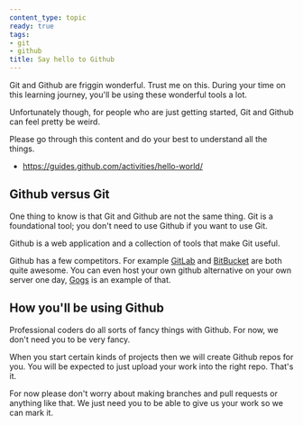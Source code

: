 ```yaml
---
content_type: topic
ready: true
tags:
- git
- github
title: Say hello to Github
---
```


Git and Github are friggin wonderful. Trust me on this. During your time on this learning journey, you'll be using these wonderful tools a lot.

Unfortunately though, for people who are just getting started, Git and Github can feel pretty be weird.

Please go through this content and do your best to understand all the things.

- https://guides.github.com/activities/hello-world/

## Github versus Git

One thing to know is that Git and Github are not the same thing. Git is a foundational tool; you don't need to use Github if you want to use Git.

Github is a web application and a collection of tools that make Git useful.

Github has a few competitors. For example [GitLab](https://gitlab.com/) and [BitBucket](https://bitbucket.org/) are both quite awesome. You can even host your own github alternative on your own server one day, [Gogs](https://gogs.io/) is an example of that.

## How you'll be using Github

Professional coders do all sorts of fancy things with Github. For now, we don't need you to be very fancy.

When you start certain kinds of projects then we will create Github repos for you. You will be expected to just upload your work into the right repo. That's it.

For now please don't worry about making branches and pull requests or anything like that.  We just need you to be able to give us your work so we can mark it.
